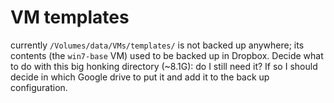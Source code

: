 VM templates
============
currently `/Volumes/data/VMs/templates/` is not backed up anywhere; its contents
(the `win7-base` VM) used to be backed up in Dropbox.
Decide what to do with this big honking directory (~8.1G): do I still need it?
If so I should decide in which Google drive to put it and add it to the back up
configuration.

